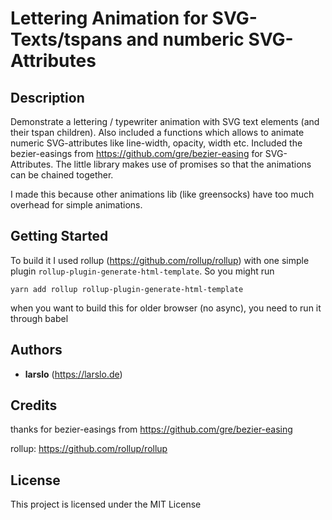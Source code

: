 # Lettering Animation for SVG-Texts/tspans and numberic SVG-Attributes

## Description
Demonstrate a lettering / typewriter animation with SVG text elements (and their tspan children).
Also included a functions which allows to animate numeric SVG-attributes like line-width, opacity, width etc.
Included the bezier-easings from https://github.com/gre/bezier-easing for SVG-Attributes.
The little library makes use of promises so that the animations can be chained together.

I made this because other animations lib (like greensocks) have too much overhead for simple animations.


## Getting Started
To build it I used rollup (https://github.com/rollup/rollup) with one simple plugin `rollup-plugin-generate-html-template`. 
So you might run 

```yarn add rollup rollup-plugin-generate-html-template```

when you want to build this for older browser (no async), you need to run it through babel


## Authors

* **larslo**  (https://larslo.de)


## Credits

thanks for bezier-easings from https://github.com/gre/bezier-easing

rollup: https://github.com/rollup/rollup

## License

This project is licensed under the MIT License

